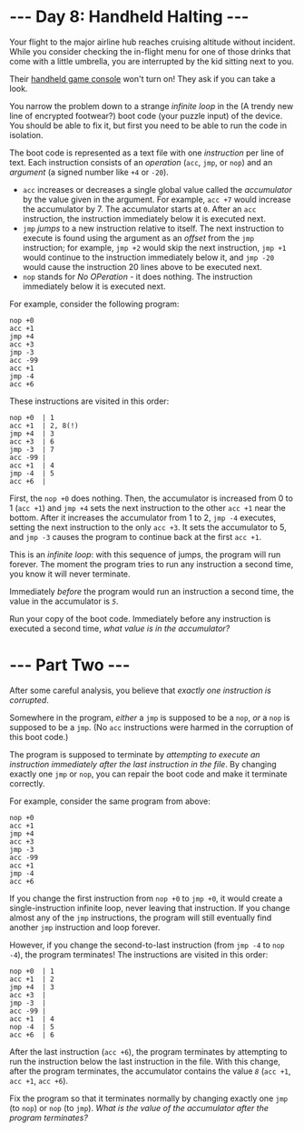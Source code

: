 ﻿# --- Day 8: Handheld Halting ---

Your flight to the major airline hub reaches cruising altitude without incident.  While you consider checking the in-flight menu for one of those drinks that come with a little umbrella, you are interrupted by the kid sitting next to you.

Their [handheld game console](https://en.wikipedia.org/wiki/Handheld_game_console) won't turn on! They ask if you can take a look.

You narrow the problem down to a strange *infinite loop* in the (A trendy new line of encrypted footwear?) boot code (your puzzle input) of the device. You should be able to fix it, but first you need to be able to run the code in isolation.

The boot code is represented as a text file with one *instruction* per line of text. Each instruction consists of an *operation* (```acc```, ```jmp```, or ```nop```) and an *argument* (a signed number like ```+4``` or ```-20```).


* ```acc``` increases or decreases a single global value called the *accumulator* by the value given in the argument. For example, ```acc +7``` would increase the accumulator by 7. The accumulator starts at ```0```. After an ```acc``` instruction, the instruction immediately below it is executed next.
* ```jmp``` *jumps* to a new instruction relative to itself. The next instruction to execute is found using the argument as an *offset* from the ```jmp``` instruction; for example, ```jmp +2``` would skip the next instruction, ```jmp +1``` would continue to the instruction immediately below it, and ```jmp -20``` would cause the instruction 20 lines above to be executed next.
* ```nop``` stands for *No OPeration* - it does nothing.  The instruction immediately below it is executed next.


For example, consider the following program:


```
nop +0
acc +1
jmp +4
acc +3
jmp -3
acc -99
acc +1
jmp -4
acc +6
```


These instructions are visited in this order:


```
nop +0  | 1
acc +1  | 2, 8(!)
jmp +4  | 3
acc +3  | 6
jmp -3  | 7
acc -99 |
acc +1  | 4
jmp -4  | 5
acc +6  |
```


First, the ```nop +0``` does nothing. Then, the accumulator is increased from 0 to 1 (```acc +1```) and ```jmp +4``` sets the next instruction to the other ```acc +1``` near the bottom. After it increases the accumulator from 1 to 2, ```jmp -4``` executes, setting the next instruction to the only ```acc +3```. It sets the accumulator to 5, and ```jmp -3``` causes the program to continue back at the first ```acc +1```.

This is an *infinite loop*: with this sequence of jumps, the program will run forever. The moment the program tries to run any instruction a second time, you know it will never terminate.

Immediately *before* the program would run an instruction a second time, the value in the accumulator is *```5```*.

Run your copy of the boot code. Immediately before any instruction is executed a second time, *what value is in the accumulator?*

# --- Part Two ---

After some careful analysis, you believe that *exactly one instruction is corrupted*.

Somewhere in the program, *either* a ```jmp``` is supposed to be a ```nop```, *or* a ```nop``` is supposed to be a ```jmp```. (No ```acc``` instructions were harmed in the corruption of this boot code.)

The program is supposed to terminate by *attempting to execute an instruction immediately after the last instruction in the file*. By changing exactly one ```jmp``` or ```nop```, you can repair the boot code and make it terminate correctly.

For example, consider the same program from above:


```
nop +0
acc +1
jmp +4
acc +3
jmp -3
acc -99
acc +1
jmp -4
acc +6
```


If you change the first instruction from ```nop +0``` to ```jmp +0```, it would create a single-instruction infinite loop, never leaving that instruction.  If you change almost any of the ```jmp``` instructions, the program will still eventually find another ```jmp``` instruction and loop forever.

However, if you change the second-to-last instruction (from ```jmp -4``` to ```nop -4```), the program terminates! The instructions are visited in this order:


```
nop +0  | 1
acc +1  | 2
jmp +4  | 3
acc +3  |
jmp -3  |
acc -99 |
acc +1  | 4
nop -4  | 5
acc +6  | 6
```


After the last instruction (```acc +6```), the program terminates by attempting to run the instruction below the last instruction in the file.  With this change, after the program terminates, the accumulator contains the value *```8```* (```acc +1```, ```acc +1```, ```acc +6```).

Fix the program so that it terminates normally by changing exactly one ```jmp``` (to ```nop```) or ```nop``` (to ```jmp```). *What is the value of the accumulator after the program terminates?*